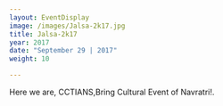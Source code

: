 ```yaml
---
layout: EventDisplay
image: /images/Jalsa-2k17.jpg
title: Jalsa-2k17
year: 2017
date: "September 29 | 2017"
weight: 10

---
```

Here we are, CCTIANS,Bring Cultural Event of Navratri!.

